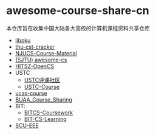# awesome-course-share-cn

本仓库旨在收集中国大陆各大高校的计算机课程资料共享仓库


- [libpku](https://github.com/lib-pku/libpku)
- [thu-cst-cracker](https://github.com/Salensoft/thu-cst-cracker)
- [NJUCS-Course-Material](https://github.com/zhangyikaii/NJUCS-Course-Material)
- [(SJTU) awesome-cs](https://github.com/SJTU-CSE/awesome-cs)
- [HITSZ-OpenCS](https://github.com/HITSZ-OpenCS/HITSZ-OpenCS)
- USTC
    - [USTC评课社区](https://icourse.club/)
    - [USTC-Course](https://github.com/USTC-Resource/USTC-Course)
- [ucas-course](https://github.com/topics/ucas-course)
- [BUAA_Course_Sharing](https://github.com/TheBloodthirster/BUAA_Course_Sharing)
- BIT:
    - [BITCS-Coursework](https://github.com/spencerwooo/BITCS-Coursework)
    - [BIT-CS-Learning](https://github.com/songshangru/BIT-CS-Learning)
- [SCU-EEE](https://scuteee.com/courses/index)